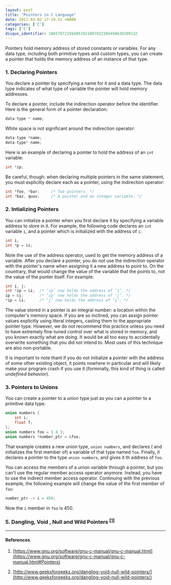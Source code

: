 ```yaml
---
layout: post
title: "Pointers in C Language"
date: 2017-03-02 17-19-51 +0800
categories: ['C']
tags: ['C']
disqus_identifier: 186579721564951921087832385494630209132
---
```


Pointers hold memory address of stored constants or variables. For any data type, including both primitive types and custom types, you can create a pointer that holds the memory address of an instance of that type.

### 1. Declaring Pointers

You declare a pointer by specifying a name for it and a data type. The data type indicates of what type of variable the pointer will hold memory addresses.

To declare a pointer, include the indirection operator before the identifier. Here is the general form of a pointer declaration:

```c
data-type * name;
```

White space is not significant around the indirection operator:

```c
data-type *name;
data-type* name;
```

Here is an example of declaring a pointer to hold the address of an `int` variable:

```c
int *ip;
```

Be careful, though: when declaring multiple pointers in the same statement, you must explicitly declare each as a pointer, using the indirection operator:

```c
int *foo, *bar;     /* Two pointers. */
int *baz, quux;     /* A pointer and an integer variable. */
```

### 2. Intializing Pointers

You can initialize a pointer when you first declare it by specifying a variable address to store in it. For example, the following code declares an `int` variable `i`, and a pointer which is initialized with the address of `i`:

```c
int i;
int *p = &i;
```

Note the use of the address operator, used to get the memory address of a variable. After you declare a pointer, you do *not* use the indirection operator with the pointer's name when assigning it a new address to point to. On the countrary, that would change the value of the variable that the points to, not the value of the ponter itself. For example:

```c
int i, j;
int *ip = &i;  /* ‘ip’ now holds the address of ‘i’. */
ip = &j;       /* ‘ip’ now holds the address of ‘j’. */
*ip = &i;      /* ‘j’ now holds the address of ‘i’. */
```

The value stored in a pointer is an integral number: a location within the computer's memory space. If you are so inclined, you can assign pointer values explicitly using literal integers, casting them to the appropriate pointer type. However, we do not recommend this practice unless you need to have extremely fine-tuned control over what is stored in memory, and you known exactly what are doing. It would be all too easy to accidentally overwrite something that you did not intend to. Most uses of this technique are also non-portable.

It is important to note thant if you do not initialize a pointer with the address of some other existing object, it points nowhere in particular and will likely make your program crash if you use it (formmally, this kind of thing is called *undefined behavior*).

### 3. Pointers to Unions

You can create a pointer to a union type just as you can a pointer to a primitive data type.

```c
union numbers {
    int i;
    float f;
};
union numbers foo = { 4 };
union numbers *number_ptr = &foo;
```

That example creates a new union type, `union numbers`, and declares ( and initializes the first member of) a variable of that type named `foo`. Finally, it declares a pointer to the type `union numbers`, and gives it th address of `foo`.

You can access the members of a union variable through a pointer, but you can't use the regular member access operator anymore. Instead, you have to use the indirect member access operator. Continuing with the previous example, the following example will change the value of the first member of `foo`:

```c
number_ptr -> i = 450;
```

Now the `i` member in `foo` is 450.


### 5. Dangling, Void , Null and Wild Pointers <sup>[[1]](http://www.geeksforgeeks.org/dangling-void-null-wild-pointers/)</sup>


* * *

#### References

1. [https://www.gnu.org/software/gnu-c-manual/gnu-c-manual.html](https://www.gnu.org/software/gnu-c-manual/gnu-c-manual.html#Pointers)

1. [http://www.geeksforgeeks.org/dangling-void-null-wild-pointers/](http://www.geeksforgeeks.org/dangling-void-null-wild-pointers/)

